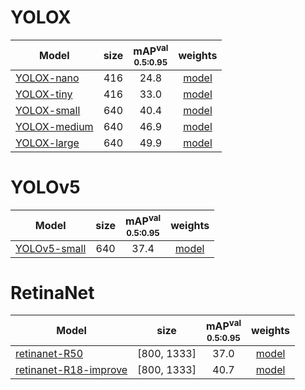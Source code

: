 # YOLOX 
|Model  | size |mAP<sup>val<br>0.5:0.95 | weights |
| ------|:---: | :---:                  | :---:   |
|[YOLOX-nano](https://github.com/ModelTC/EOD/blob/main/configs/yolox/yolox_nano.yaml)|416  |24.8 | [model](https://github.com/ModelTC/EOD/releases/download/0.0.1/yolox_nano.pth) |
|[YOLOX-tiny](https://github.com/ModelTC/EOD/blob/main/configs/yolox/yolox_tiny.yaml)    |416  |33.0 | [model](https://github.com/ModelTC/EOD/releases/download/0.0.1/yolox_tiny.pth) |
|[YOLOX-small](https://github.com/ModelTC/EOD/blob/main/configs/yolox/yolox_small.yaml)   |640  |40.4 | [model](https://github.com/ModelTC/EOD/releases/download/0.0.1/yolox_small.pth) |
|[YOLOX-medium](https://github.com/ModelTC/EOD/blob/main/configs/yolox/yolox_medium.yaml)  |640  |46.9 | [model](https://github.com/ModelTC/EOD/releases/download/0.0.1/yolox_medium.pth) |
|[YOLOX-large](https://github.com/ModelTC/EOD/blob/main/configs/yolox/yolox_large.yaml)   |640  |49.9 | [model](https://github.com/ModelTC/EOD/releases/download/0.0.1/yolox_large.pth) |

# YOLOv5
|Model  | size |mAP<sup>val<br>0.5:0.95 | weights |
| ------|:---: | :---:                  | :---:   |
|[YOLOv5-small](https://github.com/ModelTC/EOD/blob/main/configs/yolov5/yolov5_small_silu.yaml)|640  |37.4 | [model](https://github.com/ModelTC/EOD/releases/download/0.0.1/yolov5_small.pth) |

# RetinaNet
|Model  | size |mAP<sup>val<br>0.5:0.95 | weights |
| ------|:---: | :---:                  | :---:   |
|[retinanet-R50](https://github.com/ModelTC/EOD/blob/main/configs/retinanet/retinanet-r50_1x.yaml)    |[800, 1333]  |37.0 | [model](https://github.com/ModelTC/EOD/releases/download/0.0.1/retinanet_r50.pth) |
|[retinanet-R18-improve](https://github.com/ModelTC/EOD/blob/main/configs/retinanet/retinanet-r18-improve.yaml)    |[800, 1333]  |40.7 | [model](https://github.com/ModelTC/EOD/releases/download/0.0.1/retinanet_r18.pth) |